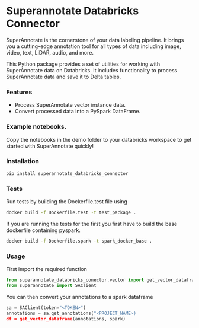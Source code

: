 # Superannotate Databricks Connector
SuperAnnotate is the cornerstone of your data labeling pipeline. It brings you a cutting-edge annotation tool for all types of data including image, video, text, LiDAR, audio, and more.

This Python package provides a set of utilities for working with SuperAnnotate data on Databricks. It includes functionality to process SuperAnnotate data and save it to Delta tables.


### Features
- Process SuperAnnotate vector instance data.
- Convert processed data into a PySpark DataFrame.


### Example notebooks.
Copy the notebooks in the demo folder to your databricks workspace to get started with SuperAnnotate quickly!

### Installation
```bash
pip install superannotate_databricks_connector
``` 

### Tests

Run tests by building the Dockerfile.test file using

```bash
docker build -f Dockerfile.test -t test_package .
```

If you are running the tests for the first you first have to build the base dockerfile containing pyspark.

```bash
docker build -f Dockerfile.spark -t spark_docker_base .
```

### Usage
First import the required function

```python
from superannotate_databricks_conector.vector import get_vector_dataframe
from superannotate import SAClient
```

You can then convert your annotations to a spark dataframe

```python
sa = SAClient(token="<TOKEN>")
annotations = sa.get_annotations("<PROJECT_NAME>)
df = get_vector_dataframe(annotations, spark)
```


